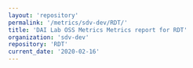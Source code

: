 ```yaml
---
layout: 'repository'
permalink: '/metrics/sdv-dev/RDT/'
title: 'DAI Lab OSS Metrics Metrics report for RDT'
organization: 'sdv-dev'
repository: 'RDT'
current_date: '2020-02-16'
---
```

